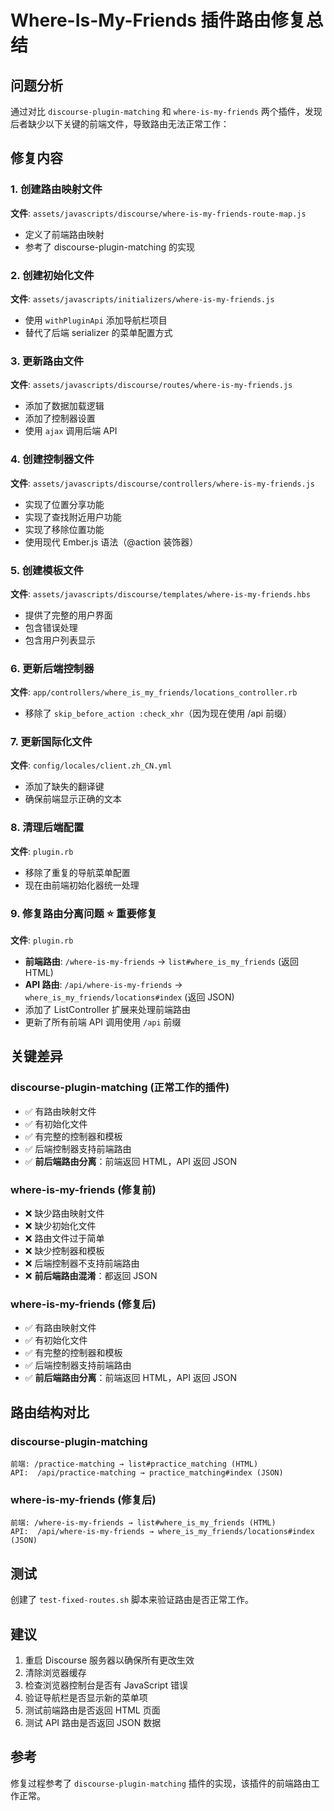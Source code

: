 # Where-Is-My-Friends 插件路由修复总结

## 问题分析

通过对比 `discourse-plugin-matching` 和 `where-is-my-friends` 两个插件，发现后者缺少以下关键的前端文件，导致路由无法正常工作：

## 修复内容

### 1. 创建路由映射文件
**文件**: `assets/javascripts/discourse/where-is-my-friends-route-map.js`
- 定义了前端路由映射
- 参考了 discourse-plugin-matching 的实现

### 2. 创建初始化文件
**文件**: `assets/javascripts/initializers/where-is-my-friends.js`
- 使用 `withPluginApi` 添加导航栏项目
- 替代了后端 serializer 的菜单配置方式

### 3. 更新路由文件
**文件**: `assets/javascripts/discourse/routes/where-is-my-friends.js`
- 添加了数据加载逻辑
- 添加了控制器设置
- 使用 `ajax` 调用后端 API

### 4. 创建控制器文件
**文件**: `assets/javascripts/discourse/controllers/where-is-my-friends.js`
- 实现了位置分享功能
- 实现了查找附近用户功能
- 实现了移除位置功能
- 使用现代 Ember.js 语法（@action 装饰器）

### 5. 创建模板文件
**文件**: `assets/javascripts/discourse/templates/where-is-my-friends.hbs`
- 提供了完整的用户界面
- 包含错误处理
- 包含用户列表显示

### 6. 更新后端控制器
**文件**: `app/controllers/where_is_my_friends/locations_controller.rb`
- 移除了 `skip_before_action :check_xhr`（因为现在使用 /api 前缀）

### 7. 更新国际化文件
**文件**: `config/locales/client.zh_CN.yml`
- 添加了缺失的翻译键
- 确保前端显示正确的文本

### 8. 清理后端配置
**文件**: `plugin.rb`
- 移除了重复的导航菜单配置
- 现在由前端初始化器统一处理

### 9. 修复路由分离问题 ⭐ 重要修复
**文件**: `plugin.rb`
- **前端路由**: `/where-is-my-friends` → `list#where_is_my_friends` (返回 HTML)
- **API 路由**: `/api/where-is-my-friends` → `where_is_my_friends/locations#index` (返回 JSON)
- 添加了 ListController 扩展来处理前端路由
- 更新了所有前端 API 调用使用 `/api` 前缀

## 关键差异

### discourse-plugin-matching (正常工作的插件)
- ✅ 有路由映射文件
- ✅ 有初始化文件
- ✅ 有完整的控制器和模板
- ✅ 后端控制器支持前端路由
- ✅ **前后端路由分离**：前端返回 HTML，API 返回 JSON

### where-is-my-friends (修复前)
- ❌ 缺少路由映射文件
- ❌ 缺少初始化文件
- ❌ 路由文件过于简单
- ❌ 缺少控制器和模板
- ❌ 后端控制器不支持前端路由
- ❌ **前后端路由混淆**：都返回 JSON

### where-is-my-friends (修复后)
- ✅ 有路由映射文件
- ✅ 有初始化文件
- ✅ 有完整的控制器和模板
- ✅ 后端控制器支持前端路由
- ✅ **前后端路由分离**：前端返回 HTML，API 返回 JSON

## 路由结构对比

### discourse-plugin-matching
```
前端: /practice-matching → list#practice_matching (HTML)
API:  /api/practice-matching → practice_matching#index (JSON)
```

### where-is-my-friends (修复后)
```
前端: /where-is-my-friends → list#where_is_my_friends (HTML)
API:  /api/where-is-my-friends → where_is_my_friends/locations#index (JSON)
```

## 测试

创建了 `test-fixed-routes.sh` 脚本来验证路由是否正常工作。

## 建议

1. 重启 Discourse 服务器以确保所有更改生效
2. 清除浏览器缓存
3. 检查浏览器控制台是否有 JavaScript 错误
4. 验证导航栏是否显示新的菜单项
5. 测试前端路由是否返回 HTML 页面
6. 测试 API 路由是否返回 JSON 数据

## 参考

修复过程参考了 `discourse-plugin-matching` 插件的实现，该插件的前端路由工作正常。 